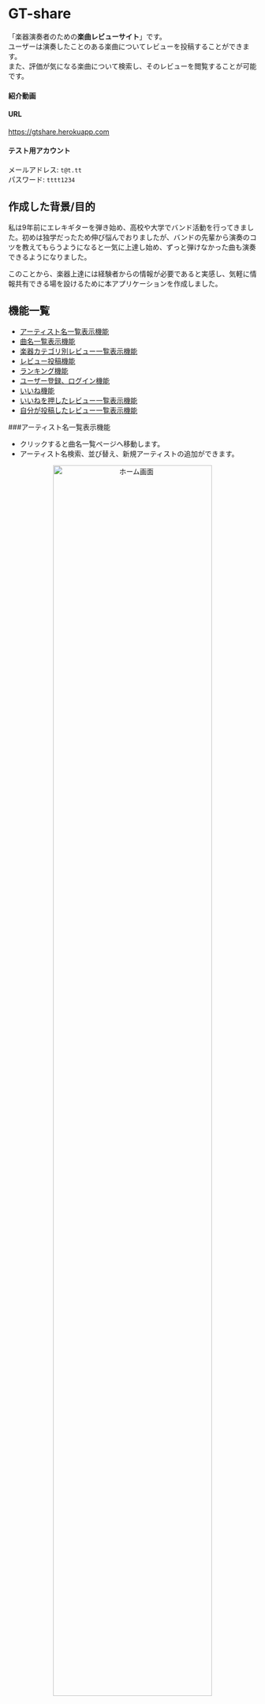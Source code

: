 # GT-share
「楽器演奏者のための**楽曲レビューサイト**」です。\
ユーザーは演奏したことのある楽曲についてレビューを投稿することができます。\
また、評価が気になる楽曲について検索し、そのレビューを閲覧することが可能です。

#### 紹介動画


#### URL
https://gtshare.herokuapp.com

#### テスト用アカウント
メールアドレス: `t@t.tt`\
パスワード: `tttt1234`

## 作成した背景/目的
<p>
私は9年前にエレキギターを弾き始め、高校や大学でバンド活動を行ってきました。初めは独学だったため伸び悩んでおりましたが、バンドの先輩から演奏のコツを教えてもらうようになると一気に上達し始め、ずっと弾けなかった曲も演奏できるようになりました。
</p>
<p>
このことから、楽器上達には経験者からの情報が必要であると実感し、気軽に情報共有できる場を設けるために本アプリケーションを作成しました。
</p>

## 機能一覧
- [アーティスト名一覧表示機能](#アーティスト名一覧表示機能)
- [曲名一覧表示機能](#曲名一覧表示機能)
- [楽器カテゴリ別レビュー一覧表示機能](#楽器カテゴリ別レビュー一覧表示機能)
- [レビュー投稿機能](#レビュー投稿機能)
- [ランキング機能](#ランキング機能)
- [ユーザー登録、ログイン機能](#ユーザー登録、ログイン機能)
- [いいね機能](#いいね機能)
- [いいねを押したレビュー一覧表示機能](#いいねを押したレビュー一覧表示機能)
- [自分が投稿したレビュー一覧表示機能](#自分が投稿したレビュー一覧表示機能)

###アーティスト名一覧表示機能
- クリックすると曲名一覧ページへ移動します。
- アーティスト名検索、並び替え、新規アーティストの追加ができます。

<p align="center">
    <img src="img/home.png" title="ホーム画面" width="80%">
</p>


### 曲名一覧表示機能
- クリックするとレビュー一覧ページへ移動します。

### レビュー投稿機能

### 楽器カテゴリ別レビュー一覧表示機能
- 楽器ごとにレビューを表示できます。
- いいね数、投稿日時で並び替えができます。

### ランキング機能
- 楽器初心者のユーザー向けに、簡単な曲をランキング形式で表示します。

### ユーザー登録、ログイン機能
- Googleアカウントでのログインも可能です。

### いいね機能

### いいねを押したレビュー一覧表示機能

### 自分が投稿したレビュー一覧表示機能

## 開発環境
#### OS
- Amazon Linux バージョン2

#### フロントエンド
- HTML/CSS
- Vue v2.5.17
- Vuetify v2.6.2
- Vue-Chartjs v3.5.1

#### バックエンド
- PHP v8.0.13
- Laravel v6.20.44

#### データベース
- MariaDB v10.2.38

#### インフラ
- AWS (Cloud9)

#### デプロイ
- Heroku

## 実行手順

## テーブル定義

<p align="center">
    <img src="./public/img/datatable.png" title="テーブル定義" width="80%">
</p>

### usersテーブル
|  カラム名  |  データ型  |  詳細  |
| ---- | ---- | ---- |
|  id  |  bigint(20) unsigned  |  ID  |
|  name  |  varchar(255)  |  ユーザー名  |
|  email  |  varchar(255)  |  メールアドレス  |
|  password  |  varchar(255)  |  パスワード  |
|  age  |  tinyint(3) unsigned  |  年齢  |
|  occupation  |  varchar(255)  |  職業  |
|  rememberToken  |  varchar(100)  |  ログイン状態を保持  |
|  created_at  |  timestamp  |  データ作成時間  |
|  updated_at |  timestamp  |  データ更新時間  |

### artistsテーブル
|  カラム名  |  データ型  |  詳細  |
| ---- | ---- | ---- |
|  id  |  int(10) unsigned  |  ID  |
|  name  |  varchar(255)  |  アーティスト名  |
|  created_at  |  timestamp  |  データ作成時間  |
|  updated_at |  timestamp  |  データ更新時間  |

### songsテーブル
|  カラム名  |  データ型  |  詳細  |
| ---- | ---- | ---- |
|  id  |  smallint(5) unsigned  |  ID  |
|  name  |  varchar(255)  |  曲名  |
|  artist_id  |  int(10) unsigned  |  artistsテーブルとの連携用ID  |
|  created_at  |  timestamp  |  データ作成時間  |
|  updated_at |  timestamp  |  データ更新時間  |

### instrumentsテーブル
|  カラム名  |  データ型  |  詳細  |
| ---- | ---- | ---- |
|  id  |  smallint(5) unsigned  |  ID  |
|  name  |  varchar(255)  |  楽器名  |
|  created_at  |  timestamp  |  データ作成時間  |
|  updated_at |  timestamp  |  データ更新時間  |

### postsテーブル
|  カラム名  |  データ型  |  詳細  |
| ---- | ---- | ---- |
|  id  |  bigint(20) unsigned  |  ID  |
|  user_id  |  bigint(20) unsigned  |  usersテーブルとの連携用ID  |
|  song_id  |  smallint(5) unsigned  |  songsテーブルとの連携用ID  |
|  instrument_id  |  smallint(5) unsigned  |  instrumentsテーブルとの連携用ID  |
|  experience  |  tinyint(3) unsigned  |  楽器の経験年数  |
|  score_easy  |  tinyint(3) unsigned  |  簡単度  |
|  score_copy  |  tinyint(3) unsigned  |  耳コピしやすさ  |
|  score_memorize  |  tinyint(3) unsigned  |  覚えやすさ  |
|  score_cost  |  tinyint(3) unsigned  |  必要機材の少なさ  |
|  score_enjoyment  |  tinyint(3) unsigned  |  演奏時の楽しさ  |
|  body  |  text  |  感想  |
|  url  |  varchar(255)  |  演奏動画へのURL  |
|  created_at  |  timestamp  |  データ作成時間  |
|  updated_at |  timestamp  |  データ更新時間  |

### post_userテーブル（いいね機能用の中間テーブル）
|  カラム名  |  データ型  |  詳細  |
| ---- | ---- | ---- |
|  user_id  |  bigint(20) unsigned  |  usersテーブルとの連携用ID  |
|  post_id  |  bigint(20) unsigned  |  postsテーブルとの連携用ID  |
|  created_at  |  timestamp  |  データ作成時間  |
|  updated_at |  timestamp  |  データ更新時間  |

